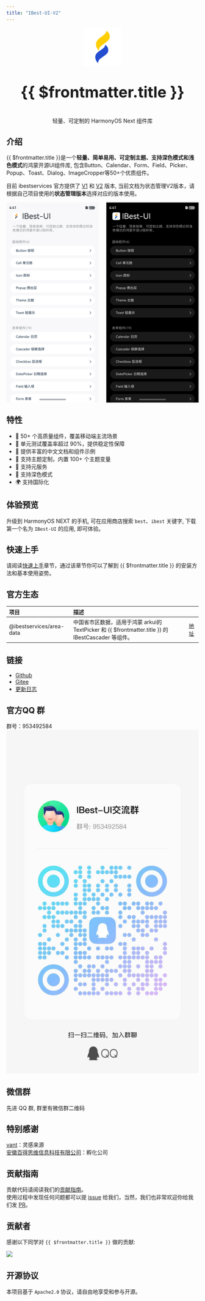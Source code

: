 ```yaml
---
title: "IBest-UI-V2"
---
```


<p align="center">
  <img alt="logo" src="./app_logo.png" width="100">
</p>

<p align="center" style="font-size: 40px;font-weight: bold;">{{ $frontmatter.title }}</p>

<p align="center">轻量、可定制的 HarmonyOS Next 组件库</p>

## 介绍

{{ $frontmatter.title }}是一个**轻量、简单易用、可定制主题、支持深色模式和浅色模式**的鸿蒙开源UI组件库, 包含Button、Calendar、Form、Field、Picker、Popup、Toast、Dialog、ImageCropper等50+个优质组件。

目前 ibestservices 官方提供了 <a href="https://ibestui.ibestservices.com/guide/home/" target="_blank">V1</a> 和 <a href="https://ibestuiv2.ibestservices.com/guide/home/" target="_blank">V2</a> 版本, 当前文档为状态管理V2版本，请根据自己项目使用的**状态管理版本**选择对应的版本使用。

<div style="display: flex;justify-content: space-between;">
  <img src="./IBest-UI-Light.png" alt="IBest-UI-Light" style="width: 48%;">
  <img src="./IBest-UI-Dark.png" alt="IBest-UI-Dark" style="width: 48%;">
</div>

## 特性
- 🚀 50+ 个高质量组件，覆盖移动端主流场景
- 💪 单元测试覆盖率超过 90%，提供稳定性保障
- 📖 提供丰富的中文文档和组件示例
- 🍭 支持主题定制，内置 100+ 个主题变量
- 🍭 支持元服务
- 🍭 支持深色模式
- 🌍 支持国际化

## 体验预览

升级到 HarmonyOS NEXT 的手机, 可在应用商店搜索 `best`、`ibest` 关键字, 下载第一个名为 `IBest-UI` 的应用, 即可体验。

## 快速上手

请阅读[快速上手](../quickstart/index)章节，通过该章节你可以了解到 {{ $frontmatter.title }} 的安装方法和基本使用姿势。

## 官方生态

| 项目        | 描述         |          |
|:-----------|:------------|:----------|
| @ibestservices/area-data | 中国省市区数据，适用于鸿蒙 arkui的 TextPicker 和 {{ $frontmatter.title }} 的 IBestCascader 等组件。 | <a href="https://ohpm.openharmony.cn/#/cn/detail/@ibestservices%2Farea-data">地址</a> |

## 链接
- [Github](https://github.com/ibestservices/ibest-ui-v2)
- [Gitee](https://gitee.com/ibestservices/ibest-ui-v2)
- [更新日志](https://github.com/ibestservices/ibest-ui-v2/releases)

## 官方QQ 群

群号：953492584
![QQ群:953492584](./qq.jpg)

## 微信群

先进 QQ 群, 群里有微信群二维码

## 特别感谢

[vant](https://vant-contrib.gitee.io/vant/#/zh-CN/home)：灵感来源   
[安徽百得思维信息科技有限公司](https://www.ibestservices.com/)：孵化公司

## 贡献指南

贡献代码请阅读我们的[贡献指南](../contribution/)。   
使用过程中发现任何问题都可以提 [issue](https://github.com/ibestservices/ibest-ui-v2/issues) 给我们，当然，我们也非常欢迎你给我们发 [PR](https://github.com/ibestservices/ibest-ui-v2/pulls)。

## 贡献者

感谢以下同学对 `{{ $frontmatter.title }}` 做的贡献:   

<a target="_blank" href="https://github.com/ibestservices/ibest-ui-v2/graphs/contributors">
  <img src="https://contrib.rocks/image?repo=ibestservices/ibest-ui-v2" />
</a>

## 开源协议

本项目基于 `Apache2.0` 协议，请自由地享受和参与开源。